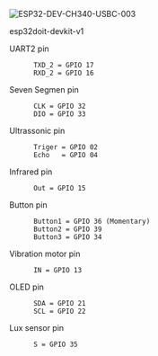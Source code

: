 ![ESP32-DEV-CH340-USBC-003](https://github.com/snowkysnowky/Board_ESP32/assets/94032880/5f7c98dd-144c-414b-bd3b-d27d79aa871b)



esp32doit-devkit-v1


UART2 pin
          
          TXD_2 = GPIO 17 
          RXD_2 = GPIO 16 

Seven Segmen pin 
          
          CLK = GPIO 32      
          DIO = GPIO 33
          
Ultrassonic pin

          Triger = GPIO 02
          Echo   = GPIO 04

Infrared pin

          Out = GPIO 15

Button pin

          Button1 = GPIO 36 (Momentary)
          Button2 = GPIO 39
          Button3 = GPIO 34

Vibration motor pin

          IN = GPIO 13

OLED pin

          SDA = GPIO 21
          SCL = GPIO 22

Lux sensor pin

          S = GPIO 35
